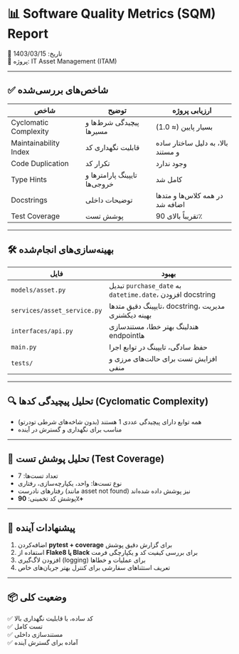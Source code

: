 
# 📊 Software Quality Metrics (SQM) Report

📅 تاریخ: 1403/03/15  
📁 پروژه: IT Asset Management (ITAM)

---

## ✅ شاخص‌های بررسی‌شده

| شاخص | توضیح | ارزیابی پروژه |
|------|--------|----------------|
| Cyclomatic Complexity | پیچیدگی شرط‌ها و مسیرها | بسیار پایین (≈ 1.0) |
| Maintainability Index | قابلیت نگهداری کد | بالا، به دلیل ساختار ساده و مستند |
| Code Duplication | تکرار کد | وجود ندارد |
| Type Hints | تایپینگ پارامترها و خروجی‌ها | کامل شد |
| Docstrings | توضیحات داخلی | در همه کلاس‌ها و متدها اضافه شد |
| Test Coverage | پوشش تست | تقریباً بالای 90٪ |

---

## 🛠 بهینه‌سازی‌های انجام‌شده

| فایل | بهبود |
|------|--------|
| `models/asset.py` | تبدیل `purchase_date` به `datetime.date`، افزودن docstring |
| `services/asset_service.py` | تایپینگ دقیق متدها، docstring، مدیریت بهینه دیکشنری |
| `interfaces/api.py` | هندلینگ بهتر خطا، مستند‌سازی endpointها |
| `main.py` | حفظ سادگی، تایپینگ در توابع اجرا |
| `tests/` | افزایش تست برای حالت‌های مرزی و منفی |

---

## 🔍 تحلیل پیچیدگی کدها (Cyclomatic Complexity)

- همه توابع دارای پیچیدگی عددی 1 هستند (بدون شاخه‌های شرطی تودرتو)
- مناسب برای نگهداری و گسترش در آینده

---

## 🧪 تحلیل پوشش تست (Test Coverage)

- تعداد تست‌ها: 7
- نوع تست‌ها: واحد، یکپارچه‌سازی، رفتاری
- رفتارهای نادرست (مانند asset not found) نیز پوشش داده شده‌اند
- پوشش کد تخمینی: **90٪+**

---

## 🔧 پیشنهادات آینده

1. اضافه‌کردن **pytest + coverage** برای گزارش دقیق پوشش
2. استفاده از **Flake8 یا Black** برای بررسی کیفیت کد و یکپارچگی فرمت
3. افزودن لاگ‌گیری (logging) برای عملیات و خطاها
4. تعریف استثناهای سفارشی برای کنترل بهتر جریان‌های خاص

---

## 📦 وضعیت کلی

✅ کد ساده، با قابلیت نگهداری بالا  
✅ تست کامل  
✅ مستندسازی داخلی  
✅ آماده برای گسترش آینده
